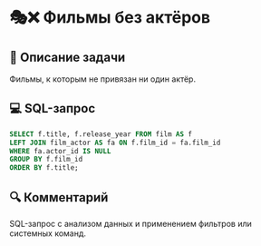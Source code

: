 # 🎭❌ Фильмы без актёров

## 📌 Описание задачи  
Фильмы, к которым не привязан ни один актёр.

## 💻 SQL-запрос
```sql
SELECT f.title, f.release_year FROM film AS f 
LEFT JOIN film_actor AS fa ON f.film_id = fa.film_id 
WHERE fa.actor_id IS NULL 
GROUP BY f.film_id 
ORDER BY f.title;
```

## 🔍 Комментарий  
SQL-запрос с анализом данных и применением фильтров или системных команд.
